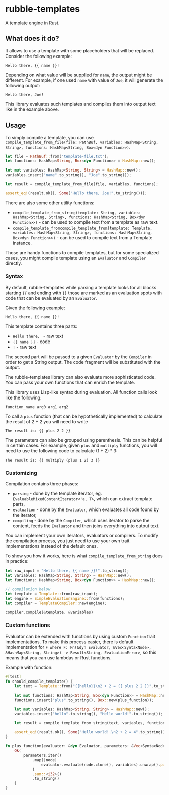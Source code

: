 # rubble-templates

A template engine in Rust.

## What does it do?

It allows to use a template with some placeholders that will be replaced.
Consider the following example:

```text
Hello there, {{ name }}!
```

Depending on what value will be supplied for `name`, the output might be different.
For example, if one used `name` with value of `Joe`, it will generate the following output:

```text
Hello there, Joe!
```

This library evaluates such templates and compiles them into output text like in the example above.

## Usage

To simply compile a template, you can use `compile_template_from_file(file: PathBuf, variables: HashMap<String, String>, functions: HashMap<String, Box<dyn Function>>)`.

```rust
let file = PathBuf::from("template-file.txt");
let functions: HashMap<String, Box<dyn Function>> = HashMap::new();

let mut variables: HashMap<String, String> = HashMap::new();
variables.insert("name".to_string(), "Joe".to_string());

let result = compile_template_from_file(file, variables, functions);

assert_eq!(result.ok(), Some("Hello there, Joe!".to_string()));
```

There are also some other utility functions:
* `compile_template_from_string(template: String, variables: HashMap<String, String>, functions: HashMap<String, Box<dyn Function>>)` - can be used to compile text from a template as raw text. 
* `compile_template_fromcompile_template_from(template: Template, variables: HashMap<String, String>, functions: HashMap<String, Box<dyn Function>>)` - can be used to compile text from a Template instance.

Those are handy functions to compile templates, but for some specialized cases, you might compile template using an `Evaluator` and `Compiler` directly.

### Syntax

By default, rubble-templates while parsing a template looks for all blocks starting `{{` and ending with `}}` those are marked as an evaluation spots with code that can be evaluated by an `Evaluator`.

Given the following example:
```text
Hello there, {{ name }}!
```

This template contains three parts:
* `Hello there, ` - raw text
* `{{ name }}` - code
* `!` - raw text

The second part will be passed to a given `Evaluator` by the `Compiler` in order to get a String output.
The code fragment will be substituted with the output.

The rubble-templates library can also evaluate more sophisticated code.
You can pass your own functions that can enrich the template.

This library uses Lisp-like syntax during evaluation.
All function calls look like the following:
```text
function_name arg0 arg1 arg2
```

To call a `plus` function (that can be hypothetically implemented) to calculate the result of 2 + 2 you will need to write
```text
The result is: {{ plus 2 2 }}
```

The parameters can also be grouped using parenthesis. This can be helpful in certain cases.
For example, given `plus` and `multiply` functions, you will need to use the following code to calculate (1 + 2) * 3:

```text
The result is: {{ multiply (plus 1 2) 3 }}
```

### Customizing

Compilation contains three phases:
* `parsing` - done by the template iterator, eg. `EvaluableMixedContentIterator<'a, T>`, which can extract template parts,
* `evaluation` - done by the `Evaluator`, which evaluates all code found by the iterator,
* `compiling` - done by the `Compiler`, which uses iterator to parse the content, feeds the `Evaluator` and then joins everything into output text.

You can implement your own iterators, evaluators or compilers. 
To modify the compilation process, you just need to use your own trait implementations instead of the default ones.

To show you how it works, here is what `compile_template_from_string` does in practice:
```rust
let raw_input = "Hello there, {{ name }}!".to_string();
let variables: HashMap<String, String> = HashMap::new();
let functions: HashMap<String, Box<dyn Function>> = HashMap::new();

// compilation below
let template = Template::from(raw_input);
let engine = SimpleEvaluationEngine::from(functions);
let compiler = TemplateCompiler::new(engine);

compiler.compile(&template, &variables)
```

### Custom functions

Evaluator can be extended with functions by using custom `Function` trait implementations.
To make this process easier, there is default implementation for `F where F: Fn(&dyn Evaluator, &Vec<SyntaxNode>, &HashMap<String, String>) -> Result<String, EvaluationError>`,
so this means that you can use lambdas or Rust functions.

Example with function:
```rust
#[test]
fn should_compile_template() {
    let text = Template::from("{{hello}}\n2 + 2 = {{ plus 2 2 }}".to_string());
    
    let mut functions: HashMap<String, Box<dyn Function>> = HashMap::new();
    functions.insert("plus".to_string(), Box::new(plus_function));

    let mut variables: HashMap<String, String> = HashMap::new();
    variables.insert("hello".to_string(), "Hello world!".to_string());

    let result = compile_template_from_string(text, variables, functions);

    assert_eq!(result.ok(), Some("Hello world!.\n2 + 2 = 4".to_string()));
}

fn plus_function(evaluator: &dyn Evaluator, parameters: &Vec<SyntaxNode>, variables: &HashMap<String, String>) -> Result<String, EvaluationError> {
    Ok(
        parameters.iter()
            .map(|node|
                evaluator.evaluate(node.clone(), variables).unwrap().parse::<i32>().unwrap()
            )
            .sum::<i32>()
            .to_string()
    )
}
```